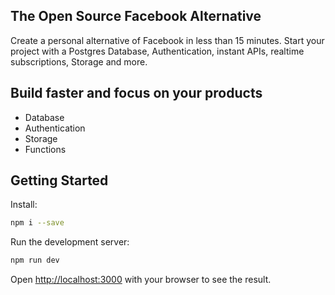 ## The Open Source Facebook Alternative

Create a personal alternative of Facebook in less than 15 minutes. Start your project with a Postgres Database, Authentication, instant APIs, realtime subscriptions, Storage and more.

## Build faster and focus on your products

- Database
- Authentication
- Storage
- Functions

## Getting Started

Install:

```bash
npm i --save
```

Run the development server:

```bash
npm run dev
```

Open [http://localhost:3000](http://localhost:3000) with your browser to see the result.
